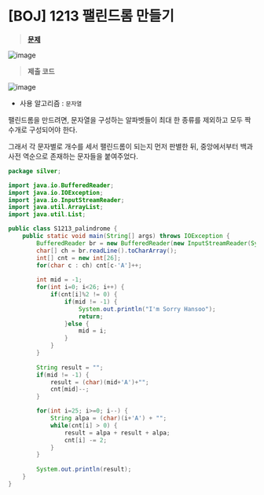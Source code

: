 # [BOJ] 1213 팰린드롬 만들기
> **[문제](https://www.acmicpc.net/problem/1213)**
> 
![image](https://user-images.githubusercontent.com/80896077/211505069-698814a0-ad6f-4273-b471-b25f03c12836.png)

> **제출 코드**
> 
![image](https://user-images.githubusercontent.com/80896077/211505084-7ee8e58d-f580-4197-b118-f7452a853611.png)

- 사용 알고리즘 : `문자열`

팰린드롬을 만드려면, 문자열을 구성하는 알파벳들이 최대 한 종류를 제외하고 모두 짝수개로 구성되어야 한다. 

그래서 각 문자별로 개수를 세서 팰린드롬이 되는지 먼저 판별한 뒤, 중앙에서부터 백과사전 역순으로 존재하는 문자들을 붙여주었다.

```java
package silver;

import java.io.BufferedReader;
import java.io.IOException;
import java.io.InputStreamReader;
import java.util.ArrayList;
import java.util.List;

public class S1213_palindrome {
	public static void main(String[] args) throws IOException {
		BufferedReader br = new BufferedReader(new InputStreamReader(System.in));
		char[] ch = br.readLine().toCharArray();
		int[] cnt = new int[26];
		for(char c : ch) cnt[c-'A']++;
		
		int mid = -1;
		for(int i=0; i<26; i++) {
			if(cnt[i]%2 != 0) {
				if(mid != -1) {
					System.out.println("I'm Sorry Hansoo");
					return;
				}else {
					mid = i;
				}
			}
		}
		
		String result = "";
		if(mid != -1) {
			result = (char)(mid+'A')+"";
			cnt[mid]--;
		}

		for(int i=25; i>=0; i--) {
			String alpa = (char)(i+'A') + "";
			while(cnt[i] > 0) {
				result = alpa + result + alpa;
				cnt[i] -= 2;
			}
		}
		
		System.out.println(result);
	}
}
```
